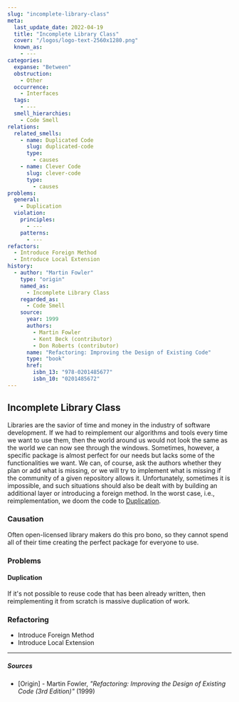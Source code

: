```yaml
---
slug: "incomplete-library-class"
meta:
  last_update_date: 2022-04-19
  title: "Incomplete Library Class"
  cover: "/logos/logo-text-2560x1280.png"
  known_as:
    - ---
categories:
  expanse: "Between"
  obstruction:
    - Other
  occurrence:
    - Interfaces
  tags:
    - ---
  smell_hierarchies:
    - Code Smell
relations:
  related_smells:
    - name: Duplicated Code
      slug: duplicated-code
      type:
        - causes
    - name: Clever Code
      slug: clever-code
      type:
        - causes
problems:
  general:
    - Duplication
  violation:
    principles:
      - ---
    patterns:
      - ---
refactors:
  - Introduce Foreign Method
  - Introduce Local Extension
history:
  - author: "Martin Fowler"
    type: "origin"
    named_as:
      - Incomplete Library Class
    regarded_as:
      - Code Smell
    source:
      year: 1999
      authors:
        - Martin Fowler
        - Kent Beck (contributor)
        - Don Roberts (contributor)
      name: "Refactoring: Improving the Design of Existing Code"
      type: "book"
      href:
        isbn_13: "978-0201485677"
        isbn_10: "0201485672"
---
```


## Incomplete Library Class

Libraries are the savior of time and money in the industry of software development. If we had to reimplement our algorithms and tools every time we want to use them, then the world around us would not look the same as the world we can now see through the windows. Sometimes, however, a specific package is almost perfect for our needs but lacks some of the functionalities we want. We can, of course, ask the authors whether they plan or add what is missing, or we will try to implement what is missing if the community of a given repository allows it. Unfortunately, sometimes it is impossible, and such situations should also be dealt with by building an additional layer or introducing a foreign method. In the worst case, i.e., reimplementation, we doom the code to [Duplication](./duplicated-code.md).

### Causation

Often open-licensed library makers do this pro bono, so they cannot spend all of their time creating the perfect package for everyone to use.

### Problems

#### **Duplication**

If it's not possible to reuse code that has been already written, then reimplementing it from scratch is massive duplication of work.

### Refactoring

- Introduce Foreign Method
- Introduce Local Extension

---

##### Sources

- [Origin] - Martin Fowler, _"Refactoring: Improving the Design of Existing Code (3rd Edition)"_ (1999)
